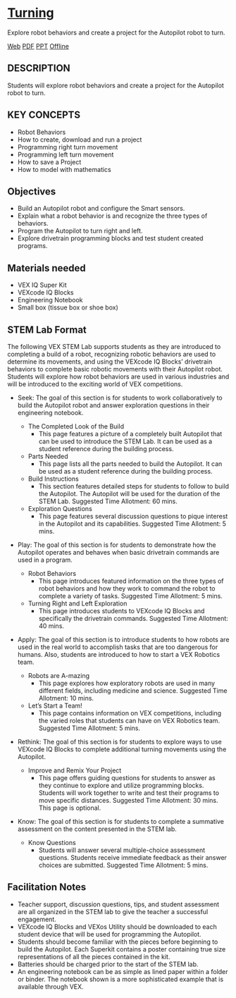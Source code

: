 # [Turning](https://education.vex.com/parent-wrapper.php?id=turning)

Explore robot behaviors and create a project for the Autopilot robot to turn.

[Web](https://education.vex.com/parent-wrapper.php?id=turning)
[PDF](https://education.vex.com/xyleme_content/turning/pdf/turning.pdf)
[PPT](https://education.vex.com/xyleme_content/turning/pptx/turning.pptx)
[Offline](https://education.vex.com/xyleme_content/offline/iq/turning.zip)


##  DESCRIPTION
Students will explore robot behaviors and create a project for the Autopilot robot to turn.


## KEY CONCEPTS

- Robot Behaviors
- How to create, download and run a project
- Programming right turn movement
- Programming left turn movement
- How to save a Project
- How to model with mathematics


## Objectives

- Build an Autopilot robot and configure the Smart sensors.
- Explain what a robot behavior is and recognize the three types of behaviors.
- Program the Autopilot to turn right and left.
- Explore drivetrain programming blocks and test student created programs.


## Materials needed

- VEX IQ Super Kit
- VEXcode IQ Blocks
- Engineering Notebook
- Small box (tissue box or shoe box)


## STEM Lab Format

The following VEX STEM Lab supports students as they are introduced to completing a build of a robot, recognizing robotic behaviors are used to determine its movements, and using the VEXcode IQ Blocks’ drivetrain behaviors to complete basic robotic movements with their Autopilot robot. Students will explore how robot behaviors are used in various industries and will be introduced to the exciting world of VEX competitions.

- Seek: The goal of this section is for students to work collaboratively to build the Autopilot robot and answer exploration questions in their engineering notebook.
  - The Completed Look of the Build
    - This page features a picture of a completely built Autopilot that can be used to introduce the STEM Lab. It can be used as a student reference during the building process.
  - Parts Needed
    - This page lists all the parts needed to build the Autopilot. It can be used as a student reference during the building process.
  - Build Instructions
    - This section features detailed steps for students to follow to build the Autopilot. The Autopilot will be used for the duration of the STEM Lab. Suggested Time Allotment: 60 mins.
  - Exploration Questions
    - This page features several discussion questions to pique interest in the Autopilot and its capabilities. Suggested Time Allotment: 5 mins.

- Play: The goal of this section is for students to demonstrate how the Autopilot operates and behaves when basic drivetrain commands are used in a program.
  - Robot Behaviors
    - This page introduces featured information on the three types of robot behaviors and how they work to command the robot to complete a variety of tasks. Suggested Time Allotment: 5 mins.
  - Turning Right and Left Exploration
    - This page introduces students to VEXcode IQ Blocks and specifically the drivetrain commands. Suggested Time Allotment: 40 mins.

- Apply: The goal of this section is to introduce students to how robots are used in the real world to accomplish tasks that are too dangerous for humans. Also, students are introduced to how to start a VEX Robotics team.
  - Robots are A-mazing
    - This page explores how exploratory robots are used in many different fields, including medicine and science. Suggested Time Allotment: 10 mins.
  - Let’s Start a Team!
    - This page contains information on VEX competitions, including the varied roles that students can have on VEX Robotics team. Suggested Time Allotment: 5 mins.

- Rethink: The goal of this section is for students to explore ways to use VEXcode IQ Blocks to complete additional turning movements using the Autopilot.
  - Improve and Remix Your Project
    - This page offers guiding questions for students to answer as they continue to explore and utilize programming blocks. Students will work together to write and test their programs to move specific distances. Suggested Time Allotment: 30 mins. This page is optional.

- Know: The goal of this section is for students to complete a summative assessment on the content presented in the STEM lab.
  - Know Questions
    - Students will answer several multiple-choice assessment questions. Students receive immediate feedback as their answer choices are submitted. Suggested Time Allotment: 5 mins.


## Facilitation Notes

- Teacher support, discussion questions, tips, and student assessment are all organized in the STEM lab to give the teacher a successful engagement.
- VEXcode IQ Blocks and VEXos Utility should be downloaded to each student device that will be used for programming the Autopilot.
- Students should become familiar with the pieces before beginning to build the Autopilot. Each Superkit contains a poster containing true size representations of all the pieces contained in the kit.
- Batteries should be charged prior to the start of the STEM lab.
- An engineering notebook can be as simple as lined paper within a folder or binder. The notebook shown is a more sophisticated example that is available through VEX.
